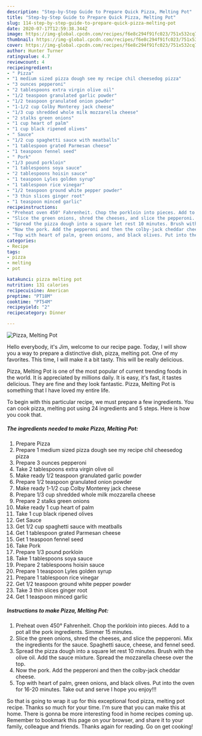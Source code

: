 ```yaml
---
description: "Step-by-Step Guide to Prepare Quick Pizza, Melting Pot"
title: "Step-by-Step Guide to Prepare Quick Pizza, Melting Pot"
slug: 114-step-by-step-guide-to-prepare-quick-pizza-melting-pot
date: 2020-07-17T12:59:38.344Z
image: https://img-global.cpcdn.com/recipes/f6e8c294f91fc023/751x532cq70/pizza-melting-pot-recipe-main-photo.jpg
thumbnail: https://img-global.cpcdn.com/recipes/f6e8c294f91fc023/751x532cq70/pizza-melting-pot-recipe-main-photo.jpg
cover: https://img-global.cpcdn.com/recipes/f6e8c294f91fc023/751x532cq70/pizza-melting-pot-recipe-main-photo.jpg
author: Hunter Turner
ratingvalue: 4.7
reviewcount: 4
recipeingredient:
- " Pizza"
- "1 medium sized pizza dough see my recipe chil cheesedog pizza"
- "3 ounces pepperoni"
- "2 tablespoons extra virgin olive oil"
- "1/2 teaspoon granulated garlic powder"
- "1/2 teaspoon granulated onion powder"
- "1-1/2 cup Colby Monterey jack cheese"
- "1/3 cup shredded whole milk mozzarella cheese"
- "2 stalks green onions"
- "1 cup heart of palm"
- "1 cup black ripened olives"
- " Sauce"
- "1/2 cup spaghetti sauce with meatballs"
- "1 tablespoon grated Parmesan cheese"
- "1 teaspoon fennel seed"
- " Pork"
- "1/3 pound porkloin"
- "1 tablespoons soya sauce"
- "2 tablespoons hoisin sauce"
- "1 teaspoon Lyles golden syrup"
- "1 tablespoon rice vinegar"
- "1/2 teaspoon ground white pepper powder"
- "3 thin slices ginger root"
- "1 teaspoon minced garlic"
recipeinstructions:
- "Preheat oven 450° Fahrenheit. Chop the porkloin into pieces. Add to a pot all the pork ingredients. Simmer 15 minutes."
- "Slice the green onions, shred the cheeses, and slice the pepperoni. Mix the ingredients for the sauce. Spaghetti sauce, cheese, and fennel seed."
- "Spread the pizza dough into a square let rest 10 minutes. Brush with the olive oil. Add the sauce mixture. Spread the mozzarella cheese over the top."
- "Now the pork. Add the pepperoni and then the colby-jack cheddar cheese."
- "Top with heart of palm, green onions, and black olives. Put into the oven for 16-20 minutes. Take out and serve I hope you enjoy!!!"
categories:
- Recipe
tags:
- pizza
- melting
- pot

katakunci: pizza melting pot 
nutrition: 131 calories
recipecuisine: American
preptime: "PT18M"
cooktime: "PT54M"
recipeyield: "2"
recipecategory: Dinner

---
```



![Pizza, Melting Pot](https://img-global.cpcdn.com/recipes/f6e8c294f91fc023/751x532cq70/pizza-melting-pot-recipe-main-photo.jpg)

Hello everybody, it's Jim, welcome to our recipe page. Today, I will show you a way to prepare a distinctive dish, pizza, melting pot. One of my favorites. This time, I will make it a bit tasty. This will be really delicious.

Pizza, Melting Pot is one of the most popular of current trending foods in the world. It is appreciated by millions daily. It is easy, it's fast, it tastes delicious. They are fine and they look fantastic. Pizza, Melting Pot is something that I have loved my entire life.




To begin with this particular recipe, we must prepare a few ingredients. You can cook pizza, melting pot using 24 ingredients and 5 steps. Here is how you cook that.

<!--inarticleads1-->

##### The ingredients needed to make Pizza, Melting Pot:

1. Prepare  Pizza
1. Prepare 1 medium sized pizza dough see my recipe chil cheesedog pizza
1. Prepare 3 ounces pepperoni
1. Take 2 tablespoons extra virgin olive oil
1. Make ready 1/2 teaspoon granulated garlic powder
1. Prepare 1/2 teaspoon granulated onion powder
1. Make ready 1-1/2 cup Colby Monterey jack cheese
1. Prepare 1/3 cup shredded whole milk mozzarella cheese
1. Prepare 2 stalks green onions
1. Make ready 1 cup heart of palm
1. Take 1 cup black ripened olives
1. Get  Sauce
1. Get 1/2 cup spaghetti sauce with meatballs
1. Get 1 tablespoon grated Parmesan cheese
1. Get 1 teaspoon fennel seed
1. Take  Pork
1. Prepare 1/3 pound porkloin
1. Take 1 tablespoons soya sauce
1. Prepare 2 tablespoons hoisin sauce
1. Prepare 1 teaspoon Lyles golden syrup
1. Prepare 1 tablespoon rice vinegar
1. Get 1/2 teaspoon ground white pepper powder
1. Take 3 thin slices ginger root
1. Get 1 teaspoon minced garlic




<!--inarticleads2-->

##### Instructions to make Pizza, Melting Pot:

1. Preheat oven 450° Fahrenheit. Chop the porkloin into pieces. Add to a pot all the pork ingredients. Simmer 15 minutes.
1. Slice the green onions, shred the cheeses, and slice the pepperoni. Mix the ingredients for the sauce. Spaghetti sauce, cheese, and fennel seed.
1. Spread the pizza dough into a square let rest 10 minutes. Brush with the olive oil. Add the sauce mixture. Spread the mozzarella cheese over the top.
1. Now the pork. Add the pepperoni and then the colby-jack cheddar cheese.
1. Top with heart of palm, green onions, and black olives. Put into the oven for 16-20 minutes. Take out and serve I hope you enjoy!!!




So that is going to wrap it up for this exceptional food pizza, melting pot recipe. Thanks so much for your time. I'm sure that you can make this at home. There is gonna be more interesting food in home recipes coming up. Remember to bookmark this page on your browser, and share it to your family, colleague and friends. Thanks again for reading. Go on get cooking!
